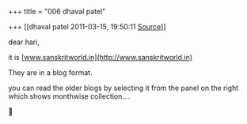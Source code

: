 +++
title = "006 dhaval patel"

+++
[[dhaval patel	2011-03-15, 19:50:11 [Source](https://groups.google.com/g/samskrita/c/gjLhK_8a2QM)]]



dear hari,

it is [www.sanskritworld.in](http://www.sanskritworld.in)

  

They are in a blog format.

you can read the older blogs by selecting it from the panel on the right which shows monthwise collection....



